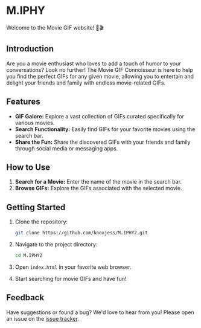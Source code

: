 # M.IPHY

Welcome to the Movie GIF website! 🍿🎬

## Introduction

Are you a movie enthusiast who loves to add a touch of humor to your conversations? Look no further! The Movie GIF Connoisseur is here to help you find the perfect GIFs for any given movie, allowing you to entertain and delight your friends and family with endless movie-related GIFs.

## Features

- **GIF Galore:** Explore a vast collection of GIFs curated specifically for various movies.
- **Search Functionality:** Easily find GIFs for your favorite movies using the search bar.
- **Share the Fun:** Share the discovered GIFs with your friends and family through social media or messaging apps.

## How to Use

1. **Search for a Movie:** Enter the name of the movie in the search bar.
2. **Browse GIFs:** Explore the GIFs associated with the selected movie.


## Getting Started

1. Clone the repository:

    ```bash
    git clone https://github.com/knoxjess/M.IPHY2.git
    ```

2. Navigate to the project directory:

    ```bash
    cd M.IPHY2
    ```

3. Open `index.html` in your favorite web browser.

4. Start searching for movie GIFs and have fun!

## Feedback

Have suggestions or found a bug? We'd love to hear from you! Please open an issue on the [issue tracker](https://github.com/knoxjess/M.IPHY2.git/issues).


